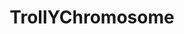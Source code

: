 ---
title: TrollYChromosome
crosslinks:
- livven
- anti_gif_bot
- youtubefactsbot
- TrollXChromosomes
- gifs
- pointlesslygendered
- funny
- short
- MassdropBot
- BiggerThanYouThought
- OkCupid
- xkcd
- childfree
- r4rAsexual
- TrollXFunny
- mildlypenis
- AskEngineers
- nononono
- AnimalTextGifs
- excgarated
---